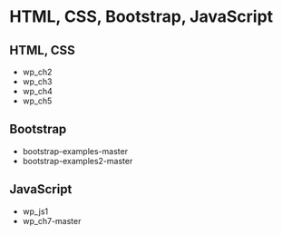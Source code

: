 ﻿# HTML, CSS, Bootstrap, JavaScript

## HTML, CSS
- wp_ch2
- wp_ch3
- wp_ch4
- wp_ch5

## Bootstrap
- bootstrap-examples-master
- bootstrap-examples2-master

## JavaScript
- wp_js1
- wp_ch7-master
